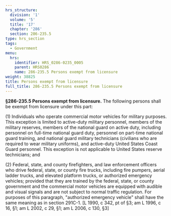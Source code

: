 ```yaml
---
hrs_structure:
  division: '1'
  volume: '5'
  title: '17'
  chapter: '286'
  section: 286-235.5
type: hrs_section
tags:
  - Government
menu:
  hrs:
    identifier: HRS_0286-0235_0005
    parent: HRS0286
    name: 286-235.5 Persons exempt from licensure
weight: 38825
title: Persons exempt from licensure
full_title: 286-235.5 Persons exempt from licensure
---
```

**§286-235.5 Persons exempt from licensure.** The following persons shall be exempt from licensure under this part:

(1) Individuals who operate commercial motor vehicles for military purposes. This exception is limited to active-duty military personnel, members of the military reserves, members of the national guard on active duty, including personnel on full-time national guard duty, personnel on part-time national guard training, and national guard military technicians (civilians who are required to wear military uniforms), and active-duty United States Coast Guard personnel. This exception is not applicable to United States reserve technicians; and

(2) Federal, state, and county firefighters, and law enforcement officers who drive federal, state, or county fire trucks, including fire pumpers, aerial ladder trucks, and elevated platform trucks, or authorized emergency vehicles; provided that they are trained by the federal, state, or county government and the commercial motor vehicles are equipped with audible and visual signals and are not subject to normal traffic regulation. For purposes of this paragraph, "authorized emergency vehicle" shall have the same meaning as in section 291C-1\. [L 1990, c 342, pt of §3; am L 1996, c 16, §1; am L 2002, c 29, §1; am L 2006, c 130, §3]